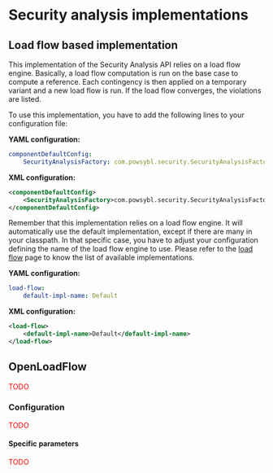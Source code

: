 # Security analysis implementations

## Load flow based implementation
This implementation of the Security Analysis API relies on a load flow engine. Basically, a load flow computation is run on the base case to compute a reference. Each contingency is then applied on a temporary variant and a new load flow is run. If the load flow converges, the violations are listed.

To use this implementation, you have to add the following lines to your configuration file:

**YAML configuration:**
```yaml
componentDefaultConfig:
    SecurityAnalysisFactory: com.powsybl.security.SecurityAnalysisFactoryImpl
```

**XML configuration:**
```xml
<componentDefaultConfig>
    <SecurityAnalysisFactory>com.powsybl.security.SecurityAnalysisFactoryImpl</SecurityAnalysisFactory>
</componentDefaultConfig>
```

Remember that this implementation relies on a load flow engine. It will automatically use the default implementation, except if there are many in your classpath. In that specific case, you have to adjust your configuration defining the name of the load flow engine to use. Please refer to the [load flow](../loadflow/loadflow.md) page to know the list of available implementations.

**YAML configuration:**
```yaml
load-flow:
    default-impl-name: Default
```

**XML configuration:**
```xml
<load-flow>
    <default-impl-name>Default</default-impl-name>
</load-flow>
```

## OpenLoadFlow
<span style="color: red">TODO</span>

### Configuration
<span style="color: red">TODO</span>

#### Specific parameters
<span style="color: red">TODO</span>

